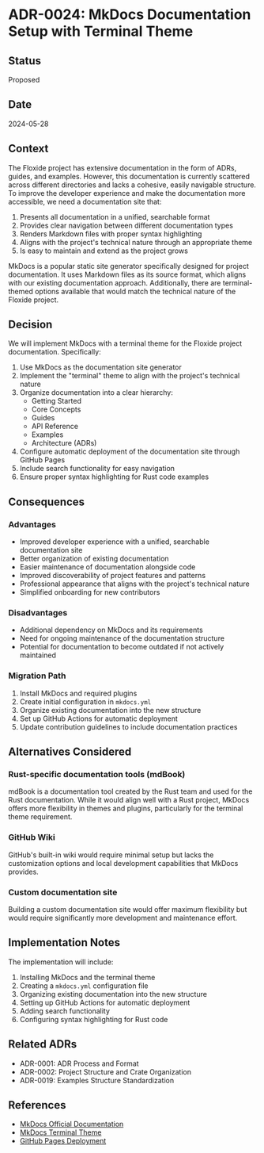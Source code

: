 # ADR-0024: MkDocs Documentation Setup with Terminal Theme

## Status

Proposed

## Date

2024-05-28

## Context

The Floxide project has extensive documentation in the form of ADRs, guides, and examples. However, this documentation is currently scattered across different directories and lacks a cohesive, easily navigable structure. To improve the developer experience and make the documentation more accessible, we need a documentation site that:

1. Presents all documentation in a unified, searchable format
2. Provides clear navigation between different documentation types
3. Renders Markdown files with proper syntax highlighting
4. Aligns with the project's technical nature through an appropriate theme
5. Is easy to maintain and extend as the project grows

MkDocs is a popular static site generator specifically designed for project documentation. It uses Markdown files as its source format, which aligns with our existing documentation approach. Additionally, there are terminal-themed options available that would match the technical nature of the Floxide project.

## Decision

We will implement MkDocs with a terminal theme for the Floxide project documentation. Specifically:

1. Use MkDocs as the documentation site generator
2. Implement the "terminal" theme to align with the project's technical nature
3. Organize documentation into a clear hierarchy:
   - Getting Started
   - Core Concepts
   - Guides
   - API Reference
   - Examples
   - Architecture (ADRs)
4. Configure automatic deployment of the documentation site through GitHub Pages
5. Include search functionality for easy navigation
6. Ensure proper syntax highlighting for Rust code examples

## Consequences

### Advantages

- Improved developer experience with a unified, searchable documentation site
- Better organization of existing documentation
- Easier maintenance of documentation alongside code
- Improved discoverability of project features and patterns
- Professional appearance that aligns with the project's technical nature
- Simplified onboarding for new contributors

### Disadvantages

- Additional dependency on MkDocs and its requirements
- Need for ongoing maintenance of the documentation structure
- Potential for documentation to become outdated if not actively maintained

### Migration Path

1. Install MkDocs and required plugins
2. Create initial configuration in `mkdocs.yml`
3. Organize existing documentation into the new structure
4. Set up GitHub Actions for automatic deployment
5. Update contribution guidelines to include documentation practices

## Alternatives Considered

### Rust-specific documentation tools (mdBook)

mdBook is a documentation tool created by the Rust team and used for the Rust documentation. While it would align well with a Rust project, MkDocs offers more flexibility in themes and plugins, particularly for the terminal theme requirement.

### GitHub Wiki

GitHub's built-in wiki would require minimal setup but lacks the customization options and local development capabilities that MkDocs provides.

### Custom documentation site

Building a custom documentation site would offer maximum flexibility but would require significantly more development and maintenance effort.

## Implementation Notes

The implementation will include:

1. Installing MkDocs and the terminal theme
2. Creating a `mkdocs.yml` configuration file
3. Organizing existing documentation into the new structure
4. Setting up GitHub Actions for automatic deployment
5. Adding search functionality
6. Configuring syntax highlighting for Rust code

## Related ADRs

- ADR-0001: ADR Process and Format
- ADR-0002: Project Structure and Crate Organization
- ADR-0019: Examples Structure Standardization

## References

- [MkDocs Official Documentation](https://www.mkdocs.org/)
- [MkDocs Terminal Theme](https://github.com/ntno/mkdocs-terminal)
- [GitHub Pages Deployment](https://docs.github.com/en/pages)
